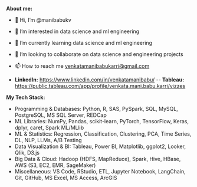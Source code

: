 **About me:**
- 👋 Hi, I’m @manibabukv
- 👀 I’m interested in data science and ml engineering
- 🌱 I’m currently learning data science and ml engineering
- 💞️ I’m looking to collaborate on data science and engineering projects
- 📫 How to reach me venkatamanibabukarri@gmail.com

- **LinkedIn:** https://www.linkedin.com/in/venkatamanibabu/
-- **Tableau:** https://public.tableau.com/app/profile/venkata.mani.babu.karri/vizzes

<!---
manibabukv/manibabukv is a ✨ special ✨ repository because its `README.md` (this file) appears on your GitHub profile.
You can click the Preview link to take a look at your changes.
--->
**My Tech Stack:**
- Programming & Databases: Python, R, SAS, PySpark, SQL, MySQL, PostgreSQL, MS SQL Server, REDCap
- ML Libraries: NumPy, Pandas, scikit-learn, PyTorch, TensorFlow, Keras, dplyr, caret, Spark ML/MLlib
- ML & Statistics: Regression, Classification, Clustering, PCA, Time Series, DL, NLP, LLMs, A/B Testing
- Data Visualization & BI: Tableau, Power BI, Matplotlib, ggplot2, Looker, Qlik, D3.js
- Big Data & Cloud: Hadoop (HDFS, MapReduce), Spark, Hive, HBase, AWS (S3, EC2, EMR, SageMaker)
- Miscellaneous: VS Code, RStudio, ETL, Jupyter Notebook, LangChain, Git, GitHub, MS Excel, MS Access, ArcGIS


